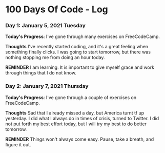 # 100 Days Of Code - Log

<!-- ### Day 0: February 30, 2016 (Example 1)
##### (delete me or comment me out)

**Today's Progress**: Fixed CSS, worked on canvas functionality for the app.

**Thoughts:** I really struggled with CSS, but, overall, I feel like I am slowly getting better at it. Canvas is still new for me, but I managed to figure out some basic functionality.

**Link to work:** [Calculator App](http://www.example.com)

### Day 0: February 30, 2016 (Example 2)
##### (delete me or comment me out)

**Today's Progress**: Fixed CSS, worked on canvas functionality for the app.

**Thoughts**: I really struggled with CSS, but, overall, I feel like I am slowly getting better at it. Canvas is still new for me, but I managed to figure out some basic functionality.

**Link(s) to work**: [Calculator App](http://www.example.com)-->


### Day 1: January 5, 2021 Tuesday

**Today's Progress**: I've gone through many exercises on FreeCodeCamp.

**Thoughts** I've recently started coding, and it's a great feeling when something finally clicks. I was going to start tomorrow, but there was nothing stopping me from doing an hour today. 

**REMINDER** I am learning. It is important to give myself grace and work through things that I do not know. 

<!-- **Link(s) to work**
1. [Find the Longest Word in a String](https://www.freecodecamp.com/challenges/find-the-longest-word-in-a-string)
2. [Title Case a Sentence](https://www.freecodecamp.com/challenges/title-case-a-sentence)-->

### Day 2: January 7, 2021 Thursday

**Today's Progress**: I've gone through a couple of exercises on FreeCodeCamp.

**Thoughts** Sad that I already missed a day, but America turnt tf up yesterday. I did what I always do in times of crisis, turned to Twitter. 
I did not put forth my best effort today, but I will try my best to do better tomorrow. 

**REMINDER** Things won't always come easy. Pause, take a breath, and figure it out. 
